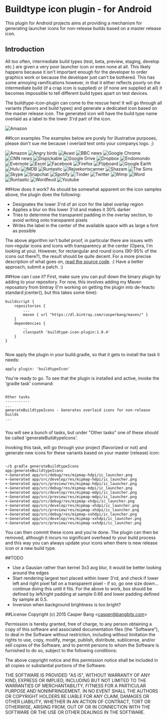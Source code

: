 # Buildtype icon plugin - for Android
This plugin for Android projects aims at providing a mechanism for generating launcher icons for non-release builds based on a master release icon.

## Introduction
All too often, intermediate build types (test, beta, preview, staging, develop etc.) are given a very poor launcher icon or even none at all. This likely happens because it isn't important enough for the developer to order graphics work or because the developer just can't be bothered. This has some annoying ramifications however, in that it either reflects poorly on the intermediate build (if a crap icon is supplied) or (if none are supplied at all) it becomes impossible to tell different build types apart on test devices.

The buildtype-icon-plugin can come to the rescue here! It will go through all variants (flavors and build types) and generate a dedicated icon based on the master release icon. The generated icon will have the build type name overlaid as a label to the lower 3'rd part of the icon.

![Amazon](../gh-pages/icon-samples/rejsekortscanner-buildtypes.png)

##Icon examples
The examples below are purely for illustrative purposes, please don't sue me because I overlaid text onto your companys logo. ;)

![Amazon](../gh-pages/icon-samples/amazon.png) 
![Angry birds](../gh-pages/icon-samples/angrybirds.png) 
![Avast](../gh-pages/icon-samples/avastantivirus.png) 
![BBC news](../gh-pages/icon-samples/bbcnewz.png) 
![Google Chrome](../gh-pages/icon-samples/chrome.png) 
![CNN news](../gh-pages/icon-samples/cnnnewz.png) 
![Dispickable](../gh-pages/icon-samples/dispicakleme.png) 
![Google Drive](../gh-pages/icon-samples/drive.png) 
![Dropbox](../gh-pages/icon-samples/dropbox.png) 
![Endomondo](../gh-pages/icon-samples/endomondo.png) 
![Evernote](../gh-pages/icon-samples/evernote.png)
![Excel](../gh-pages/icon-samples/excel.png) 
![Facebook](../gh-pages/icon-samples/facebook.png) 
![Firefox](../gh-pages/icon-samples/firefox.png) 
![Flipboard](../gh-pages/icon-samples/flipboard.png) 
![Google Earth](../gh-pages/icon-samples/googleearth.png) 
![Hulu](../gh-pages/icon-samples/hulu.png) 
![IMDB](../gh-pages/icon-samples/imdb.png) 
![Runtastic](../gh-pages/icon-samples/runtastic.png) 
![Rejsekortscanner](../gh-pages/icon-samples/rejsekortscanner.png) 
![Shazam](../gh-pages/icon-samples/shazam.png) 
![The Sims](../gh-pages/icon-samples/sims.png) 
![Skype](../gh-pages/icon-samples/skype.png) 
![Snapchat](../gh-pages/icon-samples/snapchat.png) 
![Spotify](../gh-pages/icon-samples/spotify.png) 
![Tinder](../gh-pages/icon-samples/tinder.png) 
![Twitter](../gh-pages/icon-samples/twitter.png) 
![Wimp](../gh-pages/icon-samples/wimp.png) 
![Word](../gh-pages/icon-samples/word.png) 
![Runtastic](../gh-pages/icon-samples/runtastic.png) 
![Wordfeud](../gh-pages/icon-samples/wordfeud.png) 
![Youtube](../gh-pages/icon-samples/youtube.png) 

##How does it work?
As should be somewhat apparent on the icon samples above, the plugin does the following:
- Designates the lower 3'rd of an icon for the label overlay region
- Applies a blur on this lower 3'rd and makes it 30% darker
- Tries to determine the transparent padding in the overlay section, to avoid writing onto transparent pixels
- Writes the label in the center of the available space with as large a font as possible

The above algorithm isn't bullet proof, in particular there are issues with non-regular icons and icons with transparency at the center (Opera, I'm looking at you). However, for rectangular and round icons (90-95% of the icons out there?), the result should be quite decent. For a more precise description of what goes on, [read the source code](https://github.com/casperbang/buildtype-icon-plugin/blob/master/src/main/java/com/bangbits/android/gradle/ImageStamper.java). :) Have a better approach, submit a patch. :)

##How can I use it?
First, make sure you can pull down the binary plugin by adding to your repository. For now, this involves adding my Maven reposatory from bintray (I'm working on getting the plugin into de-feacto standard jcenter(), but this takes some time):

```
buildscript {
    repositories {
        ...
        maven { url "https://dl.bintray.com/casperbang/maven/" }
    }
    dependencies {
        ..
        classpath 'buildtype-icon-plugin:1.0.4'
    }
}


```

Now apply the plugin in your build.gradle, so that it gets to install the task it needs:

```
apply plugin: 'buildtypeIcon'

```

You're ready to go. To see that the plugin is installed and active, invoke the 'gradle task' command:

```

Other tasks
-----------
...
generateBuildtypeIcons - Generates overlaid icons for non-release builds
...


```

You will see a bunch of tasks, but under "Other tasks" one of these should be called 'generateBuildtypeIcons'.

Invoking this task, will go through your project (flavorized or not) and generate new icons for these variants based on your master (release) icon:

```

~/$ gradle generateBuildtypeIcons
app:generateBuildtypeIcons
+-Generated app/src/debug/res/mipmap-hdpi/ic_launcher.png
+-Generated app/src/develop/res/mipmap-hdpi/ic_launcher.png
+-Generated app/src/preview/res/mipmap-hdpi/ic_launcher.png
+-Generated app/src/debug/res/mipmap-mdpi/ic_launcher.png
+-Generated app/src/develop/res/mipmap-mdpi/ic_launcher.png
+-Generated app/src/preview/res/mipmap-mdpi/ic_launcher.png
+-Generated app/src/debug/res/mipmap-xhdpi/ic_launcher.png
+-Generated app/src/develop/res/mipmap-xhdpi/ic_launcher.png
+-Generated app/src/preview/res/mipmap-xhdpi/ic_launcher.png
+-Generated app/src/debug/res/mipmap-xxhdpi/ic_launcher.png
+-Generated app/src/develop/res/mipmap-xxhdpi/ic_launcher.png
+-Generated app/src/preview/res/mipmap-xxhdpi/ic_launcher.png

```

You can then commit these icons and you're done. The plugin can then be removed, although it incurs no significant overhead to your build process and this way you can always update your icons when there is new release icon or a new build type.

##TODO
- Use a Gausian rather than kernel 3x3 avg blur, it would be better looking around the edges
- Start rendering largest text placed within lower 3'rd, and check if lower left and right pixel fall on a transparent pixel - if so, go one size down... continue doing this until it fits. For the above to work, box should be defined by left/right padding at sample 0.66 and lower padding defined by sample at 0.5.
- Inversion when background brightness is too bright?

##License
Copyright (c) 2015 Casper Bang <<casper@bangbits.com>>

Permission is hereby granted, free of charge, to any person obtaining a copy of this software and associated documentation files (the "Software"), to deal in the Software without restriction, including without limitation the rights to use, copy, modify, merge, publish, distribute, sublicense, and/or sell copies of the Software, and to permit persons to whom the Software is furnished to do so, subject to the following conditions:

The above copyright notice and this permission notice shall be included in all copies or substantial portions of the Software.

THE SOFTWARE IS PROVIDED "AS IS", WITHOUT WARRANTY OF ANY KIND, EXPRESS OR IMPLIED, INCLUDING BUT NOT LIMITED TO THE WARRANTIES OF MERCHANTABILITY, FITNESS FOR A PARTICULAR PURPOSE AND NONINFRINGEMENT. IN NO EVENT SHALL THE AUTHORS OR COPYRIGHT HOLDERS BE LIABLE FOR ANY CLAIM, DAMAGES OR OTHER LIABILITY, WHETHER IN AN ACTION OF CONTRACT, TORT OR OTHERWISE, ARISING FROM, OUT OF OR IN CONNECTION WITH THE SOFTWARE OR THE USE OR OTHER DEALINGS IN THE SOFTWARE.